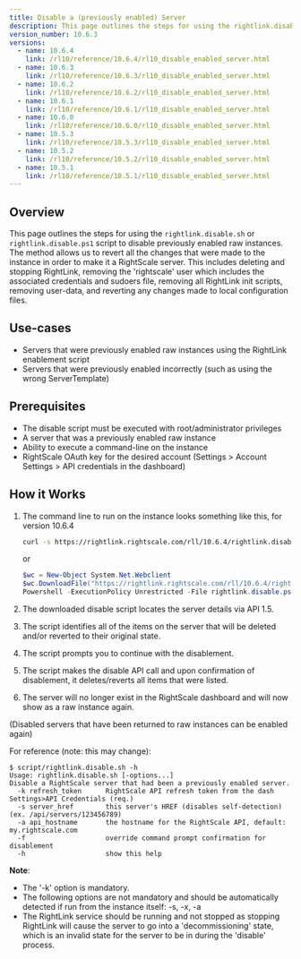 ```yaml
---
title: Disable a (previously enabled) Server
description: This page outlines the steps for using the rightlink.disable.sh or rightlink.disable.ps1 script to disable previously enabled raw instances.
version_number: 10.6.3
versions:
  - name: 10.6.4
    link: /rl10/reference/10.6.4/rl10_disable_enabled_server.html
  - name: 10.6.3
    link: /rl10/reference/10.6.3/rl10_disable_enabled_server.html
  - name: 10.6.2
    link: /rl10/reference/10.6.2/rl10_disable_enabled_server.html
  - name: 10.6.1
    link: /rl10/reference/10.6.1/rl10_disable_enabled_server.html
  - name: 10.6.0
    link: /rl10/reference/10.6.0/rl10_disable_enabled_server.html
  - name: 10.5.3
    link: /rl10/reference/10.5.3/rl10_disable_enabled_server.html
  - name: 10.5.2
    link: /rl10/reference/10.5.2/rl10_disable_enabled_server.html
  - name: 10.5.1
    link: /rl10/reference/10.5.1/rl10_disable_enabled_server.html
---
```


## Overview

This page outlines the steps for using the `rightlink.disable.sh` or `rightlink.disable.ps1` script to disable previously enabled raw instances. The method allows us to revert all the changes that were made to the instance in order to make it a RightScale server. This includes deleting and stopping RightLink, removing the 'rightscale' user which includes the associated credentials and sudoers file, removing all RightLink init scripts, removing user-data, and reverting any changes made to local configuration files.

## Use-cases

* Servers that were previously enabled raw instances using the RightLink enablement script
* Servers that were previously enabled incorrectly (such as using the wrong ServerTemplate)

## Prerequisites

* The disable script must be executed with root/administrator privileges
* A server that was a previously enabled raw instance
* Ability to execute a command-line on the instance
* RightScale OAuth key for the desired account (Settings > Account Settings > API credentials in the dashboard)

## How it Works

1. The command line to run on the instance looks something like this, for version 10.6.4

    ~~~ bash
    curl -s https://rightlink.rightscale.com/rll/10.6.4/rightlink.disable.sh | sudo bash -s -- -k e22f8d37...456
    ~~~

    or

    ~~~ powershell
    $wc = New-Object System.Net.Webclient
    $wc.DownloadFile("https://rightlink.rightscale.com/rll/10.6.4/rightlink.disable.ps1", "$pwd\rightlink.disable.ps1")
    Powershell -ExecutionPolicy Unrestricted -File rightlink.disable.ps1 -k e22f8d37...456
    ~~~

2. The downloaded disable script locates the server details via API 1.5.
3. The script identifies all of the items on the server that will be deleted and/or reverted to their original state.
4. The script prompts you to continue with the disablement.
5. The script makes the disable API call and upon confirmation of disablement, it deletes/reverts all items that were listed.
6. The server will no longer exist in the RightScale dashboard and will now show as a raw instance again.

(Disabled servers that have been returned to raw instances can be enabled again)

For reference (note: this may change):

  ~~~
  $ script/rightlink.disable.sh -h
  Usage: rightlink.disable.sh [-options...]
  Disable a RightScale server that had been a previously enabled server.
    -k refresh_token      RightScale API refresh token from the dash Settings>API Credentials (req.)
    -s server_href        this server's HREF (disables self-detection) (ex. /api/servers/123456789)
    -a api_hostname       the hostname for the RightScale API, default: my.rightscale.com
    -f                    override command prompt confirmation for disablement
    -h                    show this help
  ~~~

**Note**:

* The '-k' option is mandatory.
* The following options are not mandatory and should be automatically detected if run from the instance itself: -s, -x, -a
* The RightLink service should be running and not stopped as stopping RightLink will cause the server to go into a 'decommissioning' state, which is an invalid state for the server to be in during the 'disable' process.

